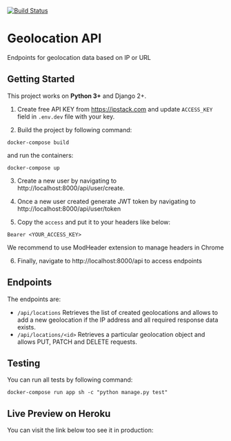 [![Build Status](https://travis-ci.com/raszidzie/geolocation-api.svg?branch=main)](https://travis-ci.com/raszidzie/geolocation-api)

# Geolocation API
Endpoints for geolocation data based on IP or URL

## Getting Started
This project works on **Python 3+** and Django 2+.

1. Create free API KEY from https://ipstack.com and update ```ACCESS_KEY``` field in ```.env.dev``` file with your key.

2. Build the project by following command:

```
docker-compose build
````

and run the containers:

```
docker-compose up
```

3. Create a new user by navigating to http://localhost:8000/api/user/create.

4. Once a new user created generate JWT token by navigating to http://localhost:8000/api/user/token

5. Copy the ```access``` and put it to your headers like below:

``` Bearer <YOUR_ACCESS_KEY> ```

We recommend to use ModHeader extension to manage headers in Chrome

6. Finally, navigate to http://localhost:8000/api to access endpoints

## Endpoints
The endpoints are:
* ```/api/locations```
Retrieves the list of created geolocations and allows to add a new geolocation if the IP address and all required response data exists.
* ```/api/locations/<id>```
Retrieves a particular geolocation object and allows PUT, PATCH and DELETE requests.

## Testing
You can run all tests by following command:

```docker-compose run app sh -c "python manage.py test"```

## Live Preview on Heroku
You can visit the link below too see it in production:
